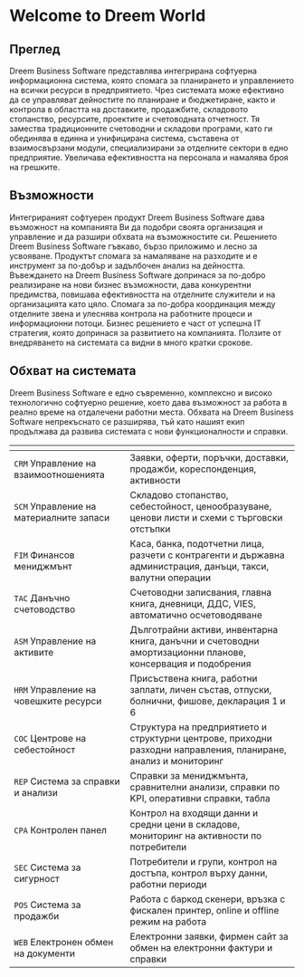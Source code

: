 # Welcome to Dreem World

## Преглед

Dreem Business Software представлява интегрирана софтуерна информационна система, която спомага за планирането и управлението на всички ресурси в предприятието. Чрез системата може ефективно да се управляват дейностите по планиране и бюджетиране, както и контрола в областта на доставките, продажбите, складовото стопанство, ресурсите, проектите и счетоводната отчетност. Тя замества традиционните счетоводни и складови програми, като ги обединява в единна и унифицирана система, съставена от взаимосвързани модули, специализирани за отделните сектори в едно предприятие. Увеличава ефективността на персонала и намалява броя на грешките.

## Възможности

Интегрираният софтуерен продукт Dreem Business Software дава възможност на компанията Ви да подобри своята организация и управление и да разшири обхвата на възможностите си. Решението Dreem Business Software гъвкаво, бързо приложимо и лесно за усвояване. Продуктът спомага за намаляване на разходите и е инструмент за по-добър и задълбочен анализ на дейността. Въвеждането на Dreem Business Software допринася за по-добро реализиране на нови бизнес възможности, дава конкурентни предимства, повишава ефективността на отделните служители и на организацията като цяло. Спомага за по-добра координация между отделните звена и улеснява контрола на работните процеси и информационни потоци. Бизнес решението е част от успешна IT стратегия, която допринася за развитието на компанията. Ползите от внедряването на системата са видни в много кратки срокове.

## Обхват на системата

Dreem Business Software е едно съвременно, комплексно и високо технологично софтуерно решение, което дава възможност за работа в реално време на отдалечени работни места. Обхвата на Dreem Business Software непрекъснато се разширява, тъй като нашият екип продължава да развива системата с нови функционалности и справки.

<span>             |<span>
---                |---
`CRM` Управление на взаимоотношенията | Заявки, оферти, поръчки, доставки, продажби, кореспонденция, активности
`SCM` Управление на материалните запаси | Складово стопанство, себестойност, ценообразуване, ценови листи и схеми с търговски отстъпки
`FIM` Финансов мениджмънт | Каса, банка, подотчетни лица, разчети с контрагенти и държавна администрация, данъци, такси, валутни операции
`TAC` Данъчно счетоводство | Счетоводни записвания, главна книга, дневници, ДДС, VIES, автоматично осчетоводяване
`ASM` Управление на активите | Дълготрайни активи, инвентарна книга, данъчни и счетоводни амортизационни планове, консервация и подобрения
`HRM` Управление на човешките ресурси | Присъствена книга, работни заплати, личен състав, отпуски, болнични, фишове, декларация 1 и 6
`COC` Центрове на себестойност | Структура на предприятието и структурни центрове, приходни разходни направлeния, планиране, анализ и мониторинг
`REP` Система за справки и анализи | Справки за мениджмънта, сравнителни анализи, справки по KPI, оперативни справки, табла
`CPA` Контролен панел | Контрол на входящи данни и средни цени в складове, мониторинг на активности по потребители
`SEC` Система за сигурност | Потребители и групи, контрол на достъпа, контрол върху данни, работни периоди
`POS` Система за продажби | Работа с баркод скенери, връзка с фискален принтер, online и offline режим на работа
`WEB` Електронен обмен на документи | Електронни заявки, фирмен сайт за обмен на електронни фактури и справки

